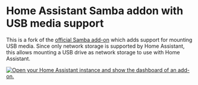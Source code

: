 #  Home Assistant Samba addon with USB media support

This is a fork of the [official Samba add-on](https://github.com/home-assistant/addons/tree/master/samba) which adds support for mounting USB media.
Since only network storage is supported by Home Assistant, this allows mounting a USB drive as network storage to use with Home Assistant.

[![Open your Home Assistant instance and show the dashboard of an add-on.](https://my.home-assistant.io/badges/supervisor_addon.svg)](https://my.home-assistant.io/redirect/supervisor_addon/?addon=samba&repository_url=https%3A%2F%2Fgithub.com%2Fzachdeibert%2Fhass-samba-with-mount)

